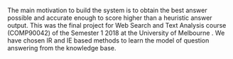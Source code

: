 The main motivation to build the system is to obtain the best answer possible and accurate enough to score higher than a heuristic answer output. This was the final project for Web Search and Text Analysis course (COMP90042)
of the Semester 1 2018 at the University of Melbourne . We have chosen IR and IE based methods to learn the model of question answering from the knowledge base.
